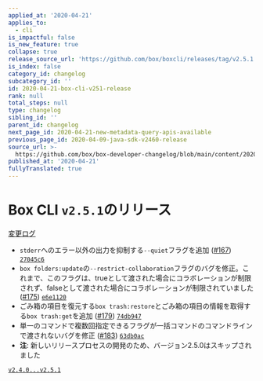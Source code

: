 ```yaml
---
applied_at: '2020-04-21'
applies_to:
  - cli
is_impactful: false
is_new_feature: true
collapse: true
release_source_url: 'https://github.com/box/boxcli/releases/tag/v2.5.1'
is_index: false
category_id: changelog
subcategory_id: ''
id: 2020-04-21-box-cli-v251-release
rank: null
total_steps: null
type: changelog
sibling_id: ''
parent_id: changelog
next_page_id: 2020-04-21-new-metadata-query-apis-available
previous_page_id: 2020-04-09-java-sdk-v2460-release
source_url: >-
  https://github.com/box/box-developer-changelog/blob/main/content/2020/04-21-box-cli-v251-release.md
published_at: '2020-04-21'
fullyTranslated: true
---
```

# Box CLI `v2.5.1`のリリース

[変更ログ](https://github.com/box/boxcli/blob/master/CHANGELOG.md#251-2020-04-14)

* `stderr`へのエラー以外の出力を抑制する`--quiet`フラグを追加 ([#167](https://github.com/box/boxcli/pull/167)) [`27045c6`](https://github.com/box/boxcli/commit/27045c6)
* `box folders:update`の`--restrict-collaboration`フラグのバグを修正。これまで、このフラグは、trueとして渡された場合にコラボレーションが制限されず、falseとして渡された場合にコラボレーションが制限されていました ([#175](https://github.com/box/boxcli/pull/175)) [`e6e1120`](https://github.com/box/boxcli/commit/e6e1120)
* ごみ箱の項目を復元する`box trash:restore`とごみ箱の項目の情報を取得する`box trash:get`を追加 ([#179](https://github.com/box/boxcli/pull/179)) [`74db947`](https://github.com/box/boxcli/commit/74db947)
* 単一のコマンドで複数回指定できるフラグが一括コマンドのコマンドラインで渡されないバグを修正 ([#183](https://github.com/box/boxcli/pull/183)) [`63db0ac`](https://github.com/box/boxcli/commit/63db0ac)
* **注**: 新しいリリースプロセスの開発のため、バージョン2.5.0はスキップされました

[`v2.4.0...v2.5.1`](https://github.com/box/boxcli/compare/`v2.4.0...v2.5.1`)
